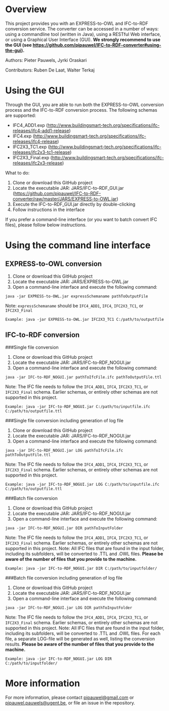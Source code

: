 # Overview
This project provides you with an EXPRESS-to-OWL and IFC-to-RDF conversion service. The converter can be accessed in a number of ways: using a commandline tool (written in Java), using a RESTful Web interface, or using a Graphical User Interface (GUI). <b>We strongly recommend to use the GUI (see https://github.com/pipauwel/IFC-to-RDF-converter#using-the-gui).</b>

Authors: Pieter Pauwels, Jyrki Oraskari

Contributors: Ruben De Laat, Walter Terkaj

# Using the GUI
Through the GUI, you are able to run both the EXPRESS-to-OWL conversion process and the IFC-to-RDF conversion process. The following schemas are supported:

* IFC4_ADD1.exp (http://www.buildingsmart-tech.org/specifications/ifc-releases/ifc4-add1-release)
* IFC4.exp (http://www.buildingsmart-tech.org/specifications/ifc-releases/ifc4-release)
* IFC2X3_TC1.exp (http://www.buildingsmart-tech.org/specifications/ifc-releases/ifc2x3-tc1-release)
* IFC2X3_Final.exp (http://www.buildingsmart-tech.org/specifications/ifc-releases/ifc2x3-release)

What to do:

1. Clone or download this GitHub project
2. Locate the executable JAR: JARS/IFC-to-RDF_GUI.jar (https://github.com/pipauwel/IFC-to-RDF-converter/raw/master/JARS/EXPRESS-to-OWL.jar)
3. Execute the IFC-to-RDF_GUI.jar directly by double-clicking
4. Follow instructions in the interface

If you prefer a command-line interface (or you want to batch convert IFC files), please follow below instructions.

# Using the command line interface
## EXPRESS-to-OWL conversion
1. Clone or download this GitHub project
2. Locate the executable JAR: JARS/EXPRESS-to-OWL.jar
3. Open a command-line interface and execute the following command:
```
java -jar EXPRESS-to-OWL.jar expressSchemaname pathToOutputFile
```

Note: `expressSchemaname` should be `IFC4_ADD1`, `IFC4`, `IFC2X3_TC1`, or `IFC2X3_Final`

```
Example: java -jar EXPRESS-to-OWL.jar IFC2X3_TC1 C:/path/to/outputfile
```

## IFC-to-RDF conversion
###Single file conversion
1. Clone or download this GitHub project
2. Locate the executable JAR: JARS/IFC-to-RDF_NOGUI.jar
3. Open a command-line interface and execute the following command:
```
java -jar IFC-to-RDF_NOGUI.jar pathToIfcFile.ifc pathToOutputFile.ttl
```

Note: The IFC file needs to follow the `IFC4_ADD1`, `IFC4`, `IFC2X3_TC1`, or `IFC2X3_Final` schema. Earlier schemas, or entirely other schemas are not supported in this project.

```
Example: java -jar IFC-to-RDF_NOGUI.jar C:/path/to/inputfile.ifc C:/path/to/outputfile.ttl
```

###Single file conversion including generation of log file
1. Clone or download this GitHub project
2. Locate the executable JAR: JARS/IFC-to-RDF_NOGUI.jar
3. Open a command-line interface and execute the following command:
```
java -jar IFC-to-RDF_NOGUI.jar LOG pathToIfcFile.ifc pathToOutputFile.ttl
```

Note: The IFC file needs to follow the `IFC4_ADD1`, `IFC4`, `IFC2X3_TC1`, or `IFC2X3_Final` schema. Earlier schemas, or entirely other schemas are not supported in this project.

```
Example: java -jar IFC-to-RDF_NOGUI.jar LOG C:/path/to/inputfile.ifc C:/path/to/outputfile.ttl
```

###Batch file conversion
1. Clone or download this GitHub project
2. Locate the executable JAR: JARS/IFC-to-RDF_NOGUI.jar
3. Open a command-line interface and execute the following command:
```
java -jar IFC-to-RDF_NOGUI.jar DIR pathToInputFolder
```

Note: The IFC file needs to follow the `IFC4_ADD1`, `IFC4`, `IFC2X3_TC1`, or `IFC2X3_Final` schema. Earlier schemas, or entirely other schemas are not supported in this project.
Note: All IFC files that are found in the input folder, including its subfolders, will be converted to .TTL and .OWL files. <b>Please be aware of the number of files that you provide to the machine.</b>

```
Example: java -jar IFC-to-RDF_NOGUI.jar DIR C:/path/to/inputfolder/
```

###Batch file conversion including generation of log file
1. Clone or download this GitHub project
2. Locate the executable JAR: JARS/IFC-to-RDF_NOGUI.jar
3. Open a command-line interface and execute the following command:
```
java -jar IFC-to-RDF_NOGUI.jar LOG DIR pathToInputFolder
```

Note: The IFC file needs to follow the `IFC4_ADD1`, `IFC4`, `IFC2X3_TC1`, or `IFC2X3_Final` schema. Earlier schemas, or entirely other schemas are not supported in this project.
Note: All IFC files that are found in the input folder, including its subfolders, will be converted to .TTL and .OWL files. For each file, a separate LOG-file will be generated as well, listing the conversion results. <b>Please be aware of the number of files that you provide to the machine.</b>

```
Example: java -jar IFC-to-RDF_NOGUI.jar LOG DIR C:/path/to/inputfolder/
```

# More information
For more information, please contact pipauwel@gmail.com or pipauwel.pauwels@ugent.be, or file an issue in the repository.